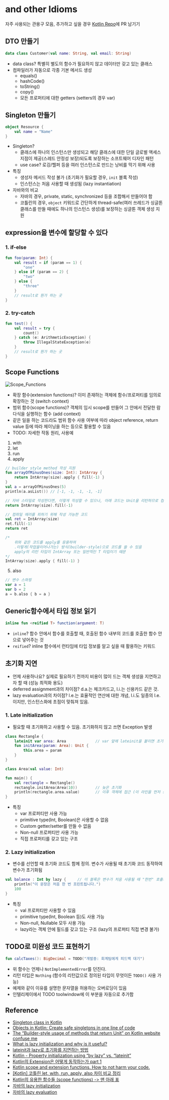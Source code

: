 # and other Idioms
자주 사용되는 관용구 모음, 추가하고 싶을 경우 [Kotlin Repo](https://github.com/JetBrains/kotlin)에 PR 남기기

## DTO 만들기
```kotlin
data class Customer(val name: String, val email: String)
```
- data class? 특별히 별도의 함수가 필요하지 않고 데이터만 갖고 있는 클래스
- 컴파일러가 자동으로 각종 기본 메서드 생성
    * equals()
    * hashCode()
    * toString()
    * copy()
    * 모든 프로퍼티에 대한 getters (setters의 경우 var)


## Singleton 만들기
```kotlin
object Resource {
    val name = "Name"
}
```
- Singleton?
    * 클래스에 하나의 인스턴스만 생성되고 해당 클래스에 대한 단일 글로벌 액세스 지점이 제공(스레드 안정성 보장)되도록 보장하는 소프트웨어 디자인 패턴
    * use case? 로깅/헬퍼 등을 여러 인스턴스로 만드는 낭비를 막기 위해 사용
- 특징
    * 생성자 메서드 작성 불가 (초기화가 필요할 경우, `init` 블록 작성)
    * 인스턴스는 처음 사용할 때 생성됨 (lazy instantiation)
- 자바와의 비교
    * 자바의 경우, private, static, synchronized 등을 조합해서 만들어야 함
    * 코틀린의 경우, `object` 키워드로 간단하게 thread-safe(여러 쓰레드가 싱글톤 클래스를 만들 때에도 하나의 인스턴스 생성)를 보장하는 싱글톤 객체 생성 지원


## expression을 변수에 할당할 수 있다
### 1. if-else
```kotlin
fun foo(param: Int) {
    val result = if (param == 1) {
        "one"
    } else if (param == 2) {
        "two"
    } else {
        "three"
    }
    // result로 뭔가 하는 곳
}
```

### 2. try-catch
```kotlin
fun test() {
    val result = try {
        count()
    } catch (e: ArithmeticException) {
        throw IllegalStateException(e)
    }
    // result로 뭔가 하는 곳
}
```


## Scope Functions
![Scope_Functions](../images/Kotlin_Idioms_1.png)
- 확장 함수(extension functions)? 이미 존재하는 객체에 함수/프로퍼티를 임의로 확장하는 것 (switch context)
- 범위 함수(scope functions)? 객체의 임시 scope를 만들어 그 안에서 전달한 람다식을 실행하는 함수 (add context)
- 같은 일을 하는 코드라도 범위 함수 사용 여부에 따라 object reference, return value 등에 따라 체이닝을 하는 등으로 활용할 수 있음
- TODO: 자세한 작동 원리, 사용예

1. with
2. let
3. run
4. apply
```kotlin
// builder style method 작성 지원
fun arrayOfMinusOnes(size: Int): IntArray {
    return IntArray(size).apply { fill(-1) }
}
val a = arrayOfMinusOnes(5)
println(a.asList()) // [-1, -1, -1, -1, -1]

// 자바 스타일로 작성한다면, 이렇게 작성할 수 있으나, 아래 코드는 Unit을 리턴하므로 컴파일 에러 발생
return IntArray(size).fill(-1)

// 컴파일 에러를 피하기 위해 작성 가능한 코드
val ret = IntArray(size)
ret.fill(-1)
return ret

/* 
    위와 같은 코드를 apply를 응용하여 
    .이렇게(작업을이어나가는) 방식(builder-style)으로 코드를 쓸 수 있음
    apply의 리턴 타입이 IntArray 또는 일반적인 T 타입이기 때문
*/
IntArray(size).apply { fill(-1) }
```
5. also
```kotlin
// 변수 스와핑
var a = 1
var b = 2
a = b.also { b = a }
```


## Generic함수에서 타입 정보 읽기
```kotlin
inline fun <reified T> function(argument: T)
```
- `inline`? 함수 안에서 함수를 호출할 때, 호출된 함수 내부의 코드를 호출한 함수 안으로 넣어주는 것
- `reified`? inline 함수에서 런타임에 타입 정보를 알고 싶을 때 활용하는 키워드


## 초기화 지연
- 언제 사용하나요? 실제로 필요하기 전까지 비용이 많이 드는 객체 생성을 지연하고자 할 때 (성능 최적화 용도)
- deferred assignment과의 차이점? d.a.는 체크카드고, l.i.는 신용카드 같은 것.
- lazy evaluation과의 차이점? l.e.는 효율적인 연산에 대한 개념, l.i.도 일종의 l.e.이지만, 인스턴스화에 초점이 맞춰져 있음.

### 1. Late initialization
- 필요할 때 초기화하고 사용할 수 있음. 초기화하지 않고 쓰면 Exception 발생
```kotlin
class Rectangle {
    lateinit var area: Area             // var 앞에 lateinit을 붙이면 초기값을 나중에 설정할 수 있음
    fun initArea(param: Area): Unit {
        this.area = param
    }
}

class Area(val value: Int)

fun main() {
    val rectangle = Rectangle()
    rectangle.initArea(Area(10))        // 늦은 초기화
    println(rectangle.area.value)       // 이후 객체에 접근 (이 라인을 먼저 쓰면 UninitializedPropertyAccessException이 발생)
}
```
- 특징
    * var 프로퍼티만 사용 가능
    * primitive type(Int, Boolean)은 사용할 수 없음
    * Custom getter/setter를 만들 수 없음
    * Non-null 프로퍼티만 사용 가능
    * 직접 프로퍼티를 갖고 있는 구조

### 2. Lazy initialization
- 변수를 선언할 때 초기화 코드도 함께 정의. 변수가 사용될 때 초기화 코드 동작하여 변수가 초기화됨
```kotlin
val balance : Int by lazy {     // 이 블록은 변수가 처음 사용될 때 "한번" 호출되며 마지막의 값이 초기값으로 할당됨. 이 예시에서는 100
    println("이 문장은 처음 한 번 프린트됩니다.")
    100
}
```
- 특징
    * val 프로퍼티만 사용할 수 있음
    * primitive type(Int, Boolean 등)도 사용 가능
    * Non-null, Nullable 모두 사용 가능
    * lazy라는 객체 안에 필드를 갖고 있는 구조 (lazy의 프로퍼티 직접 변경 불가)


## TODO로 미완성 코드 표현하기
```kotlin
fun calcTaxes(): BigDecimal = TODO("개발중: 회계팀에게 피드백 대기")
```
- 위 함수는 언제나 `NotImplementedError`를 던진다.
- 리턴 타입은 `Nothing` (함수의 리턴값으로 정의된 타입이 무엇이든 `TODO()` 사용 가능)
- 예제와 같이 이유를 설명한 문자열을 허용하는 오버로딩이 있음
- 인텔리제이에서 TODO toolwindow에 이 부분을 자동으로 추가함


## Reference
- [Singleton class in Kotlin](https://medium.com/swlh/singleton-class-in-kotlin-c3398e7fd76b)
- [Objects in Kotlin: Create safe singletons in one line of code](https://antonioleiva.com/objects-kotlin/)
- [The “Builder-style usage of methods that return Unit” on Kotlin website confuse me](https://stackoverflow.com/questions/47955058/the-builder-style-usage-of-methods-that-return-unit-on-kotlin-website-confuse)
- [What is lazy initialization and why is it useful?](https://stackoverflow.com/questions/978759/what-is-lazy-initialization-and-why-is-it-useful)
- [lateinit과 lazy로 초기화를 지연하는 방법](https://codechacha.com/ko/kotlin-late-init/)
- [Kotlin - Property initialization using “by lazy” vs. “lateinit”](https://stackoverflow.com/questions/36623177/kotlin-property-initialization-using-by-lazy-vs-lateinit)
- [Kotlin의 Extension은 어떻게 동작하는가 part 1](https://medium.com/til-kotlin-ko/kotlin%EC%9D%98-extension%EC%9D%80-%EC%96%B4%EB%96%BB%EA%B2%8C-%EB%8F%99%EC%9E%91%ED%95%98%EB%8A%94%EA%B0%80-part-1-7badafa7524a)
- [Kotlin scope and extension functions. How to not harm your code.](https://proandroiddev.com/kotlin-scope-and-extension-functions-b35925ec96b7)
- [[Kotlin] 코틀린 let, with, run, apply, also 차이 비교 정리](https://blog.yena.io/studynote/2020/04/15/Kotlin-Scope-Functions.html)
- [Kotlin의 유용한 함수들 (scope functions) -> 맨 아래 표](https://tourspace.tistory.com/56)
- [자바의 lazy initialization](https://en.wikipedia.org/wiki/Lazy_initialization#Java)
- [자바의 lazy evaluation](https://en.wikipedia.org/wiki/Lazy_evaluation#Java)